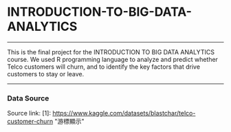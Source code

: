 # INTRODUCTION-TO-BIG-DATA-ANALYTICS

---

This is the final project for the INTRODUCTION TO BIG DATA ANALYTICS course. We used R programming language to analyze and predict whether Telco customers will churn, and to identify the key factors that drive customers to stay or leave.

---
### Data Source
Source link: [1]: https://www.kaggle.com/datasets/blastchar/telco-customer-churn        "游標顯示"
